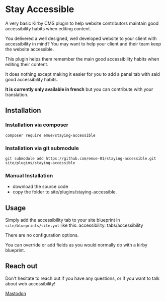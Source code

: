# Stay Accessible

A very basic Kirby CMS plugin to help website contributors maintain good accessibility habits when editing content.

You delivered a well designed, well developed website to your client with accessibility in mind? You may want to help your client and their team keep the website accessible.

This plugin helps them remember the main good accessibility habits when editing their content.

It does nothing except making it easier for you to add a panel tab with said good accessibility habits.

**It is currently only available in french** but you can contribute with your translation.

## Installation

### Installation via composer

`composer require emue/staying-accessible`

### Installation via git submodule

`git submodule add https://github.com/emue-01/staying-accessible.git site/plugins/staying-accessible`

### Manual Installation

- download the source code
- copy the folder to site/plugins/staying-accessible.

## Usage

Simply add the accessibility tab to your site blueprint in `site/blueprints/site.yml` like this:
accessibility: tabs/accessibility

There are no configuration options.

You can override or add fields as you would normally do with a kirby blueprint.

## Reach out

Don't hesitate to reach out if you have any questions, or if you want to talk about web accessibility! 

[Mastodon](https://mastodon.design/@emue)